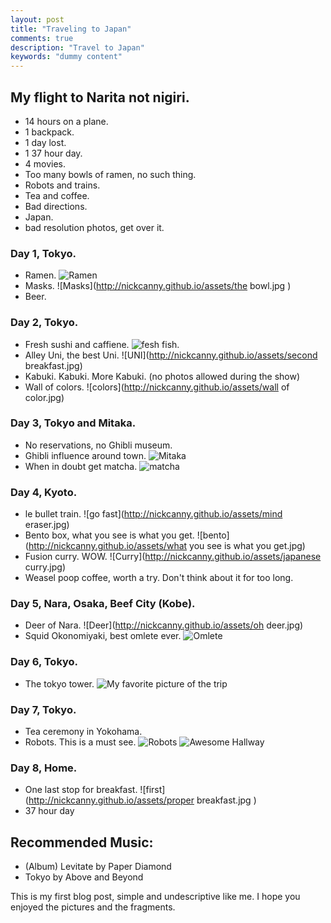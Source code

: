 ```yaml
---
layout: post
title: "Traveling to Japan"
comments: true
description: "Travel to Japan"
keywords: "dummy content"
---
```


## My flight to Narita not nigiri.
* 14 hours on a plane.
* 1 backpack.
* 1 day lost.
* 1 37 hour day.
* 4 movies.
* Too many bowls of ramen, no such thing.
* Robots and trains.
* Tea and coffee.
* Bad directions.
* Japan.
* bad resolution photos, get over it.

### Day 1, Tokyo.
* Ramen.
 ![Ramen](http:nickcanny.github.io/assets/Ramen.jpg)
* Masks.
 ![Masks](http://nickcanny.github.io/assets/the bowl.jpg )
* Beer.

### Day 2, Tokyo.
* Fresh sushi and caffiene.
 ![fesh fish.](http://nickcanny.github.io/assets/imperfection.jpg)
* Alley Uni, the best Uni.
 ![UNI](http://nickcanny.github.io/assets/second breakfast.jpg)
* Kabuki. Kabuki. More Kabuki. (no photos allowed during the show)
* Wall of colors.
 ![colors](http://nickcanny.github.io/assets/wall of color.jpg)

### Day 3, Tokyo and Mitaka.
* No reservations, no Ghibli museum.
* Ghibli influence around town.
 ![Mitaka](http://nickcanny.github.io/assets/Mitaka.jpg)
* When in doubt get matcha.
 ![matcha](http://nickcanny.github.io/assets/Matcha.jpg)
 
 ### Day 4, Kyoto.
 * le bullet train.
 ![go fast](http://nickcanny.github.io/assets/mind eraser.jpg)
 * Bento box, what you see is what you get.
 ![bento](http://nickcanny.github.io/assets/what you see is what you get.jpg)
 * Fusion curry. WOW.
 ![Curry](http://nickcanny.github.io/assets/japanese curry.jpg)
 * Weasel poop coffee, worth a try. Don't think about it for too long.
 
 ### Day 5, Nara, Osaka, Beef City (Kobe).
 * Deer of Nara.
 ![Deer](http://nickcanny.github.io/assets/oh deer.jpg)
 * Squid Okonomiyaki, best omlete ever.
 ![Omlete](http://nickcanny.github.io/assets/okonomiyaki.jpg)
 
 
 ### Day 6, Tokyo.
 * The tokyo tower.
 ![My favorite picture of the trip](http://nickcanny.github.io/assets/mist.jpg)
 
 ### Day 7, Tokyo.
* Tea ceremony in Yokohama.
* Robots. This is a must see.
![Robots](http://nickcanny.github.io/assets/Robots.jpg)
![Awesome Hallway](http://nickcanny.github.in/assets/wall.jpg)

### Day 8, Home.
* One last stop for breakfast.
![first](http://nickcanny.github.io/assets/proper breakfast.jpg )
* 37 hour day
 
 ## Recommended Music:
 * (Album) Levitate by Paper Diamond
 * Tokyo by Above and Beyond

This is my first blog post, simple and undescriptive like me. I hope you enjoyed the pictures and the fragments.
